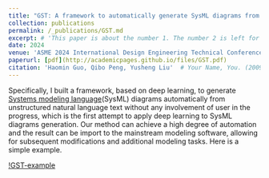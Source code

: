 ```yaml
---
title: "GST: A framework to automatically generate SysML diagrams from text based on deep learning"
collection: publications
permalink: /_publications/GST.md
excerpt: # 'This paper is about the number 1. The number 2 is left for future work.'
date: 2024
venue: 'ASME 2024 International Design Engineering Technical Conferences and Computers and Information in Engineering Conference(IDETC-CIE)'
paperurl: [pdf](http://academicpages.github.io/files/GST.pdf)
citation: 'Haomin Guo, Qibo Peng, Yusheng Liu'  # Your Name, You. (2009). &quot;Paper Title Number 1.&quot; <i>Journal 1</i>. 1(1).'
---
```


Specifically, I built a framework, based on deep learning, to generate [Systems modeling language](https://en.wikipedia.org/wiki/Systems_modeling_language)(SysML) diagrams automatically from unstructured natural language text without any involvement of user in the progress, which is the first attempt to apply deep learning to SysML diagrams generation. Our method can achieve a high degree of automation and the result can be import to the mainstream modeling software, allowing for subsequent modifications and additional modeling tasks. Here is a simple example.

[!GST-example](/files/GST-example)
